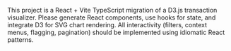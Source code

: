 <!-- Use this file to provide workspace-specific custom instructions to Copilot. For more details, visit https://code.visualstudio.com/docs/copilot/copilot-customization#_use-a-githubcopilotinstructionsmd-file -->

This project is a React + Vite TypeScript migration of a D3.js transaction visualizer. Please generate React components, use hooks for state, and integrate D3 for SVG chart rendering. All interactivity (filters, context menus, flagging, pagination) should be implemented using idiomatic React patterns.
